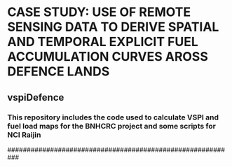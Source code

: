 # CASE STUDY: USE OF REMOTE SENSING DATA TO DERIVE SPATIAL AND TEMPORAL EXPLICIT FUEL ACCUMULATION CURVES AROSS DEFENCE LANDS
## vspiDefence
### This repository includes the code used to calculate VSPI and fuel load maps for the BNHCRC project and some scripts for NCI Raijin  
###########################################################